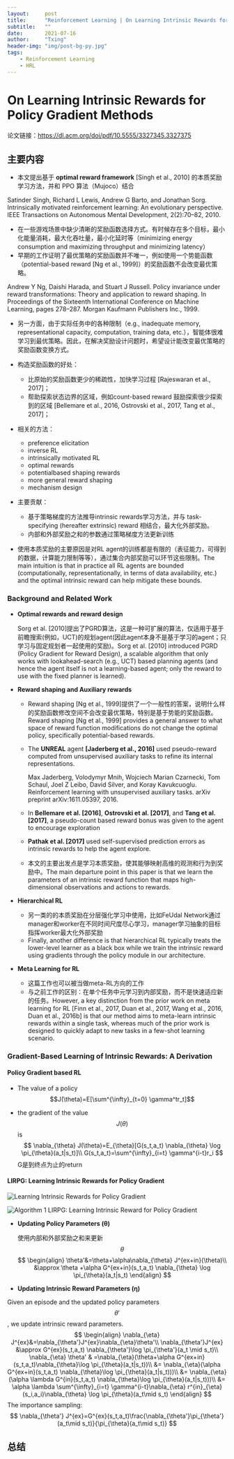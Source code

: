 ```yaml
---
layout:     post
title:      "Reinforcement Learning | On Learning Intrinsic Rewards for Policy Gradient Methods"
subtitle:   ""
date:       2021-07-16
author:     "Txing"
header-img: "img/post-bg-py.jpg"
tags:
    - Reinforcement Learning
    - HRL
---
```


# On Learning Intrinsic Rewards for Policy Gradient Methods

论文链接：https://dl.acm.org/doi/pdf/10.5555/3327345.3327375

## 主要内容

- 本文提出基于 **optimal reward framework** [Singh et al., 2010] 的本质奖励学习方法，并和 PPO 算法（Mujoco）结合

Satinder Singh, Richard L Lewis, Andrew G Barto, and Jonathan Sorg. Intrinsically motivated reinforcement learning: An evolutionary perspective. IEEE Transactions on Autonomous Mental Development, 2(2):70–82, 2010.

- 在一些游戏场景中缺少清晰的奖励函数选择方式。有时候存在多个目标，最小化能量消耗，最大化吞吐量，最小化延时等（minimizing energy consumption and maximizing throughput and minimizing latency）
- 早期的工作证明了最优策略的奖励函数并不唯一，例如使用一个势能函数（potential-based reward [Ng et al., 1999]）的奖励函数不会改变最优策略。

Andrew Y Ng, Daishi Harada, and Stuart J Russell. Policy invariance under reward transformations: Theory and application to reward shaping. In Proceedings of the Sixteenth International Conference on Machine Learning, pages 278–287. Morgan Kaufmann Publishers Inc., 1999.

- 另一方面，由于实际任务中的各种限制（e.g., inadequate memory, representational capacity, computation, training data, etc.），智能体很难学习到最优策略。因此，在解决奖励设计问题时，希望设计能改变最优策略的奖励函数变换方式。

- 构造奖励函数的好处：
  - 比原始的奖励函数更少的稀疏性，加快学习过程 [Rajeswaran et al., 2017]；
  - 帮助探索状态边界的区域，例如count-based reward 鼓励探索很少探索到的区域 [Bellemare et al., 2016, Ostrovski et al., 2017, Tang et al., 2017]；

- 相关的方法：
  - preference elicitation
  - inverse RL
  - intrinsically motivated RL
  - optimal rewards
  - potentialbased shaping rewards
  - more general reward shaping
  - mechanism design
- 主要贡献：
  - 基于策略梯度的方法推导intrinsic rewards学习方法，并与 task-specifying (hereafter extrinsic) reward 相结合，最大化外部奖励。
  - 内部和外部奖励之和的参数通过策略梯度方法更新训练

- 使用本质奖励的主要原因是对RL agent的训练都是有限的（表征能力，可得到的数据，计算能力限制等等），通过集合内部奖励可以环节这些限制。The main intuition is that in practice all RL agents are bounded (computationally, representationally, in terms of data availability, etc.) and the optimal intrinsic reward can help mitigate these bounds.


### Background and Related Work

- **Optimal rewards and reward design**

  Sorg et al. [2010]提出了PGRD算法，这是一种可扩展的算法，仅适用于基于前瞻搜索(例如，UCT)的规划agent(因此agent本身不是基于学习的agent；只学习与固定规划者一起使用的奖励)。Sorg et al. [2010] introduced PGRD (Policy Gradient for Reward Design), a scalable algorithm that only works with lookahead-search (e.g., UCT) based planning agents (and hence the agent itself is not a learning-based agent; only the reward to use with the fixed planner is learned).

- **Reward shaping and Auxiliary rewards**

  - Reward shaping [Ng et al., 1999]提供了一个一般性的答案，说明什么样的奖励函数修改空间不会改变最优策略，特别是基于势能的奖励函数。Reward shaping [Ng et al., 1999] provides a general answer to what space of reward function modifications do not change the optimal policy, specifically potential-based rewards.

  - The **UNREAL** agent **[Jaderberg et al., 2016]** used pseudo-reward computed from unsupervised auxiliary tasks to refine its internal representations.

    Max Jaderberg, Volodymyr Mnih, Wojciech Marian Czarnecki, Tom Schaul, Joel Z Leibo, David Silver, and Koray Kavukcuoglu. Reinforcement learning with unsupervised auxiliary tasks. arXiv preprint arXiv:1611.05397, 2016.

  - In **Bellemare et al. [2016]**, **Ostrovski et al. [2017]**, and **Tang et al. [2017]**, a pseudo-count based reward bonus was given to the agent to encourage exploration

  - **Pathak et al. [2017]** used self-supervised prediction errors as intrinsic rewards to help the agent explore.

  - 本文的主要出发点是学习本质奖励，使其能够映射高维的观测和行为到奖励中。The main departure point in this paper is that we learn the parameters of an intrinsic reward function that maps high-dimensional observations and actions to rewards.

- **Hierarchical RL**

  - 另一类的的本质奖励在分层强化学习中使用，比如FeUdal Network通过manager和worker在不同时间尺度尽心学习，manager学习抽象的目标指挥worker最大化外部奖励
  - Finally, another difference is that hierarchical RL typically treats the lower-level learner as a black box while we train the intrinsic reward using gradients through the policy module in our architecture.

- **Meta Learning for RL**

  - 这篇工作也可以被当做meta-RL方向的工作
  - 与之前工作的区别：在单个任务中元学习到内部奖励，而不是快速适应新的任务。However, a key distinction from the prior work on meta learning for RL [Finn et al., 2017, Duan et al., 2017, Wang et al., 2016, Duan et al., 2016b] is that our method aims to meta-learn intrinsic rewards within a single task, whereas much of the prior work is designed to quickly adapt to new tasks in a few-shot learning scenario.

### Gradient-Based Learning of Intrinsic Rewards: A Derivation

#### Policy Gradient based RL

- The value of a policy $$J(\theta)=E[\sum^{\infty}_{t=0} \gamma^tr_t]$$

- the gradient of the value $$J(\theta)$$ is 
  $$
  \nabla_{\theta} J(\theta)=E_{\theta}[G(s_t,a_t) \nabla_{\theta} \log \pi_{\theta}(a_t|s_t)]\\
  G(s_t,a_t)=\sum^{\infty}_{i=t} \gamma^{i-t}r_i
  $$
  G是到终点为止的return

#### LIRPG: Learning Intrinsic Rewards for Policy Gradient

![Learning Intrinsic Rewards for Policy Gradient](https://raw.githubusercontent.com/txing-casia/txing-casia.github.io/master/img/20210719-1.png)

![Algorithm 1 LIRPG: Learning Intrinsic Reward for Policy Gradient](https://raw.githubusercontent.com/txing-casia/txing-casia.github.io/master/img/20210719-2.png)

- **Updating Policy Parameters (θ)**

  使用内部和外部奖励之和来更新 $$\theta$$
  $$
  \begin{align}
  \theta'&=\theta+\alpha\nabla_{\theta} J^{ex+in}(\theta)\\
  &\approx \theta +\alpha G^{ex+in}(s_t,a_t) \nabla_{\theta} \log \pi_{\theta}(a_t|s_t)
  \end{align}
  $$

- **Updating Intrinsic Reward Parameters (η)**

Given an episode and the updated policy parameters $$\theta'$$ , we update intrinsic reward parameters.
$$
\begin{align}
\nabla_{\eta} J^{ex}&=\nabla_{\theta'}J^{ex}\nabla_{\eta}\theta'\\
\nabla_{\theta'}J^{ex} &\approx G^{ex}(s_t,a_t) \nabla_{\theta'}\log \pi_{\theta'}(a_t \mid s_t)\\
\nabla_{\eta} \theta' & =\nabla_{\eta}(\theta+\alpha G^{ex+in}(s_t,a_t)\nabla_{\theta}\log \pi_{\theta}(a_t|s_t))\\
&= \nabla_{\eta}(\alpha G^{ex+in}(s_t,a_t) \nabla_{\theta}\log \pi_{\theta}(a_t|s_t)))\\
&= \nabla_{\eta}(\alpha \lambda G^{in}(s_t,a_t) \nabla_{\theta}\log \pi_{\theta}(a_t|s_t)))\\
&= \alpha \lambda \sum^{\infty}_{i=t} \gamma^{i-t}\nabla_{\eta} r^{in}_{\eta}(s_i,a_i)\nabla_{\theta} \log \pi_{\theta}(a_t\mid s_t)
\end{align}
$$
The importance sampling:
$$
\nabla_{\theta'} J^{ex}=G^{ex}(s_t,a_t)\frac{\nabla_{\theta'}\pi_{\theta'}(a_t\mid s_t)}{\pi_{\theta}(a_t\mid s_t)}
$$












## 总结

